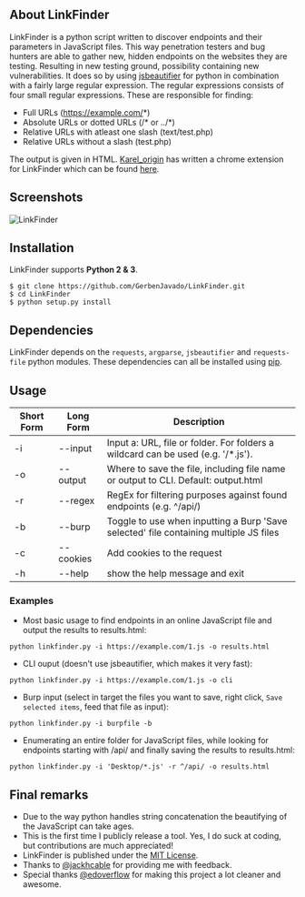 ## About LinkFinder
LinkFinder is a python script written to discover endpoints and their parameters in JavaScript files. This way penetration testers and bug hunters are able to gather new, hidden endpoints on the websites they are testing. Resulting in new testing ground, possibility containing new vulnerabilities. It does so by using [jsbeautifier](https://github.com/beautify-web/js-beautify) for python in combination with a fairly large regular expression. The regular expressions consists of four small regular expressions. These are responsible for finding: 
- Full URLs (https://example.com/*)
- Absolute URLs or dotted URLs (/\* or ../*)
- Relative URLs with atleast one slash (text/test.php) 
- Relative URLs without a slash (test.php)

The output is given in HTML. [Karel_origin](https://twitter.com/karel_origin) has written a chrome extension for LinkFinder which can be found [here](https://github.com/GerbenJavado/LinkFinder/tree/chrome_extension).

## Screenshots

![LinkFinder](https://i.imgur.com/JfcpYok.png "LinkFinder in action")


## Installation

LinkFinder supports **Python 2 & 3**.

```
$ git clone https://github.com/GerbenJavado/LinkFinder.git
$ cd LinkFinder
$ python setup.py install
```

## Dependencies

LinkFinder depends on the `requests`, `argparse`, `jsbeautifier` and `requests-file` python modules. These dependencies can all be installed using [pip](https://pypi.python.org/pypi/pip). 

## Usage

Short Form    | Long Form     | Description
------------- | ------------- |-------------
-i            | --input       | Input a: URL, file or folder. For folders a wildcard can be used (e.g. '/*.js').
-o            | --output      | Where to save the file, including file name or output to CLI. Default: output.html
-r            | --regex       | RegEx for filtering purposes against found endpoints (e.g. ^/api/)
-b            | --burp        | Toggle to use when inputting a Burp 'Save selected' file containing multiple JS files
-c            | --cookies     | Add cookies to the request
-h            | --help        | show the help message and exit

### Examples

* Most basic usage to find endpoints in an online JavaScript file and output the results to results.html:

``python linkfinder.py -i https://example.com/1.js -o results.html``

* CLI ouput (doesn't use jsbeautifier, which makes it very fast):

`python linkfinder.py -i https://example.com/1.js -o cli`

* Burp input (select in target the files you want to save, right click, `Save selected items`, feed that file as input):

`python linkfinder.py -i burpfile -b`

* Enumerating an entire folder for JavaScript files, while looking for endpoints starting with /api/ and finally saving the results to results.html:

``python linkfinder.py -i 'Desktop/*.js' -r ^/api/ -o results.html``

## Final remarks
- Due to the way python handles string concatenation the beautifying of the JavaScript can take ages.
- This is the first time I publicly release a tool. Yes, I do suck at coding, but contributions are much appreciated!
- LinkFinder is published under the [MIT License](https://github.com/GerbenJavado/LinkFinder/blob/master/LICENSE).
- Thanks to [@jackhcable](https://twitter.com/jackhcable) for providing me with feedback.
- Special thanks [@edoverflow](https://twitter.com/edoverflow) for making this project a lot cleaner and awesome.
